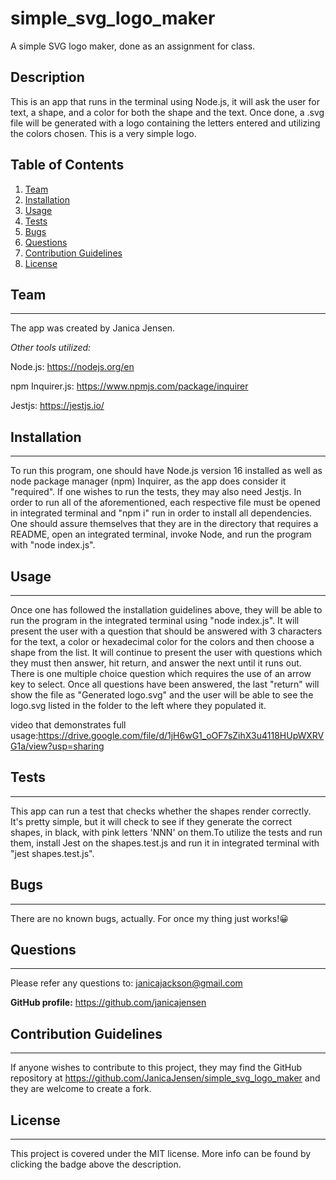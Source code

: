 # simple_svg_logo_maker
A simple SVG logo maker, done as an assignment for class. 

## Description

This is an app that runs in the terminal using Node.js, it will ask the user for text, a shape, and a color for both the shape and the text. Once done, a .svg file will be generated with a logo containing the letters entered and utilizing the colors chosen. This is a very simple logo. 

## Table of Contents

1. [Team](#team)
2. [Installation](#installation)
3. [Usage](#usage)
4. [Tests](#tests)
5. [Bugs](#bugs)
6. [Questions](#questions)
7. [Contribution Guidelines](#contribution-guidelines)
8. [License](#license)

## Team

---

The app was created by Janica Jensen.

_Other tools utilized:_

Node.js: https://nodejs.org/en

npm Inquirer.js: https://www.npmjs.com/package/inquirer

Jestjs: https://jestjs.io/

## Installation

---

To run this program, one should have Node.js version 16 installed as well as node package manager (npm) Inquirer, as the app does consider it "required". If one wishes to run the tests, they may also need Jestjs. In order to run all of the aforementioned, each respective file must be opened in integrated terminal and "npm i" run in order to install all dependencies. One should assure themselves that they are in the directory that requires a README, open an integrated terminal, invoke Node, and run the program with "node index.js".

## Usage

---

Once one has followed the installation guidelines above, they will be able to run the program in the integrated terminal using "node index.js". It will present the user with a question that should be answered with 3 characters for the text, a color or hexadecimal color for the colors and then choose a shape from the list. It will continue to present the user with questions which they must then answer, hit return, and answer the next until it runs out. There is one multiple choice question which requires the use of an arrow key to select. Once all questions have been answered, the last "return" will show the file as "Generated logo.svg" and the user will be able to see the logo.svg listed in the folder to the left where they populated it.

video that demonstrates full usage:https://drive.google.com/file/d/1jH6wG1_oOF7sZihX3u4118HUpWXRVG1a/view?usp=sharing

## Tests

---

This app can run a test that checks whether the shapes render correctly. It's pretty simple, but it will check to see if they generate the correct shapes, in black, with pink letters 'NNN' on them.To utilize the tests and run them, install Jest on the shapes.test.js and run it in integrated terminal with "jest shapes.test.js".


## Bugs

---

There are no known bugs, actually. For once my thing just works!😀 

## Questions

---

Please refer any questions to: janicajackson@gmail.com

**GitHub profile:** https://github.com/janicajensen

## Contribution Guidelines

---

If anyone wishes to contribute to this project, they may find the GitHub repository at https://github.com/JanicaJensen/simple_svg_logo_maker and they are welcome to create a fork.

## License

---

This project is covered under the MIT license.
More info can be found by clicking the badge above the description.
